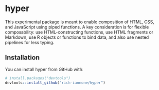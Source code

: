 
<!-- README.md is generated from README.Rmd. Please edit that file -->
hyper
=====

This experimental package is meant to enable composition of HTML, CSS, and JavaScript using piped functions. A key consideration is for flexible composability: use HTML-constructing functions, use HTML fragments or Markdown, use R objects or functions to bind data, and also use nested pipelines for less typing.

Installation
------------

You can install hyper from GitHub with:

``` r
# install.packages("devtools")
devtools::install_github("rich-iannone/hyper")
```
